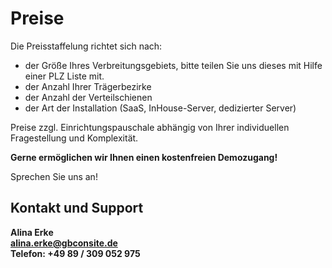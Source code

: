 # Preise 

Die Preisstaffelung richtet sich nach: 

- der Größe Ihres Verbreitungsgebiets, bitte teilen Sie uns dieses mit Hilfe einer PLZ Liste mit.
- der Anzahl Ihrer Trägerbezirke
- der Anzahl der Verteilschienen
- der Art der Installation (SaaS, InHouse-Server, dedizierter Server)


Preise zzgl. Einrichtungspauschale abhängig von Ihrer individuellen Fragestellung und Komplexität.

**Gerne ermöglichen wir Ihnen einen kostenfreien Demozugang!**

Sprechen Sie uns an! 

## Kontakt und Support
**Alina Erke<br>
[alina.erke@gbconsite.de](mailto:alina.erke@gbconsite.de)<br>
Telefon: +49 89 / 309 052 975**
